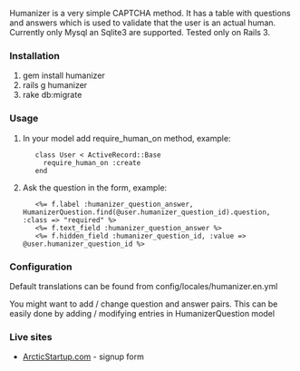 Humanizer is a very simple CAPTCHA method. It has a table with questions and answers which is used to validate that the user is an actual human. Currently only Mysql an Sqlite3 are supported. Tested only on Rails 3.

### Installation

1. gem install humanizer
2. rails g humanizer
3. rake db:migrate

### Usage

1. In your model add require_human_on method, example:

          class User < ActiveRecord::Base
            require_human_on :create
          end

2. Ask the question in the form, example:

          <%= f.label :humanizer_question_answer, HumanizerQuestion.find(@user.humanizer_question_id).question, :class => "required" %>
          <%= f.text_field :humanizer_question_answer %>
          <%= f.hidden_field :humanizer_question_id, :value => @user.humanizer_question_id %>

### Configuration

Default translations can be found from config/locales/humanizer.en.yml

You might want to add / change question and answer pairs. This can be easily done by adding / modifying entries in HumanizerQuestion model

### Live sites

* [ArcticStartup.com](http://arcticstartup.com/) - signup form